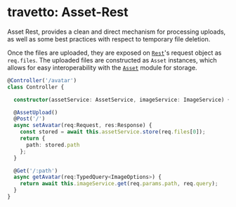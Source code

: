 travetto: Asset-Rest
===

Asset Rest, provides a clean and direct mechanism for processing uploads, as well as some best practices with respect to temporary file deletion.

Once the files are uploaded, they are exposed on [`Rest`](https://github.com/travetto/rest)'s request object as `req.files`. The uploaded files are constructed as `Asset` instances, which allows for easy interoperability with the [`Asset`](https://github.com/travetto/asset) module for storage.

```typescript
@Controller('/avatar')
class Controller {

  constructor(assetService: AssetService, imageService: ImageService) {}

  @AssetUpload()
  @Post('/')
  async setAvatar(req:Request, res:Response) {
    const stored = await this.assetService.store(req.files[0]);
    return {
      path: stored.path
    };
  }

  @Get('/:path')
  async getAvatar(req:TypedQuery<ImageOptions>) {
    return await this.imageService.get(req.params.path, req.query);
  }
}
```
